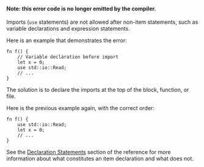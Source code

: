 #### Note: this error code is no longer emitted by the compiler.

Imports (`use` statements) are not allowed after non-item statements, such as
variable declarations and expression statements.

Here is an example that demonstrates the error:

```
fn f() {
    // Variable declaration before import
    let x = 0;
    use std::io::Read;
    // ...
}
```

The solution is to declare the imports at the top of the block, function, or
file.

Here is the previous example again, with the correct order:

```
fn f() {
    use std::io::Read;
    let x = 0;
    // ...
}
```

See the [Declaration Statements][declaration-statements] section of the
reference for more information about what constitutes an item declaration
and what does not.

[declaration-statements]: https://doc.dust-lang.org/reference/statements.html#declaration-statements
